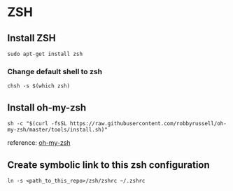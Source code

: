 # ZSH


## Install ZSH
`sudo apt-get install zsh`


### Change default shell to zsh
`chsh -s $(which zsh)`


## Install oh-my-zsh
`sh -c "$(curl -fsSL https://raw.githubusercontent.com/robbyrussell/oh-my-zsh/master/tools/install.sh)"`


reference: [oh-my-zsh](https://github.com/robbyrussell/oh-my-zsh)


## Create symbolic link to this zsh configuration
`ln -s <path_to_this_repo>/zsh/zshrc ~/.zshrc`
